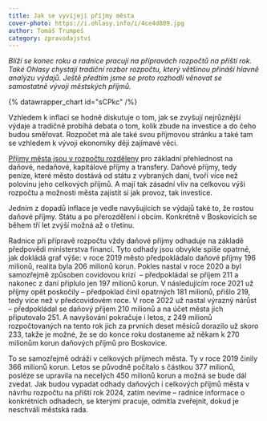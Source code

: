 ```yaml
---
title: Jak se vyvíjejí příjmy města
cover-photo: https://i.ohlasy.info/i/4ce4d809.jpg
author: Tomáš Trumpeš
category: zpravodajství
---
```


*Blíží se konec roku a radnice pracují na přípravách rozpočtů na příští rok. Také Ohlasy chystají tradiční rozbor rozpočtu, který většinou přináší hlavně analýzu výdajů. Ještě předtím jsme se proto rozhodli věnovat se samostatně vývoji městských příjmů.*

{% datawrapper_chart id="sCPkc" /%}

Vzhledem k inflaci se hodně diskutuje o tom, jak se zvyšují nejrůznější výdaje a tradičně probíhá debata o tom, kolik zbude na investice a do čeho budou směřovat. Rozpočet má ale také svou příjmovou stránku a také tam se vzhledem k vývoji ekonomiky dějí zajímavé věci.

[Příjmy města jsou v rozpočtu rozděleny](https://monitor.statnipokladna.cz/ucetni-jednotka/00279978/prehled?rad=t&obdobi=2309) pro základní přehlednost na daňové, nedaňové, kapitálové příjmy a transfery. Daňové příjmy, tedy peníze, které město dostává od státu z vybraných daní, tvoří více než polovinu jeho celkových příjmů. A mají tak zásadní vliv na celkovou výši rozpočtu a možnosti města zajistit si jak provoz, tak investice.

Jedním z dopadů inflace je vedle navyšujících se výdajů také to, že rostou daňové příjmy. Státu a po přerozdělení i obcím. Konkrétně v Boskovicích se během tří let zvýší možná až o třetinu.

Radnice při přípravě rozpočtu vždy daňové příjmy odhaduje na základě předpovědi ministerstva financí. Tyto odhady jsou obvykle spíše opatrné, jak dokládá graf výše: v roce 2019 město předpokládalo daňové příjmy 196 milionů, realita byla 206 milionů korun. Pokles nastal v roce 2020 a byl samozřejmě způsoben covidovou krizí  – předpokládal se příjem 211 a nakonec z daní připlulo jen 197 milionů korun. V následujícím roce 2021 už příjmy opět poskočily – předpoklad činil opatrných 181 milionů, přišlo 219, tedy více než v předcovidovém roce. V roce 2022 už nastal výrazný nárůst – předpokládal se daňový příjem 210 milionů a na účet města jich připutovalo 251. A navyšování pokračuje i letos, z 249 milionů rozpočtovaných na tento rok jich za prvních deset měsíců dorazilo už skoro 233, takže je možné, že se do konce roku dostaneme až někam k 270 milionům korun daňových příjmů pro Boskovice.

To se samozřejmě odráží v celkových příjmech města. Ty v roce 2019 činily 366 milionů korun. Letos se původně počítalo s částkou 377 milionů, posléze se upravila na necelých 450 milionů korun a možná se bude dál zvedat. Jak budou vypadat odhady daňových i celkových příjmů města v návrhu rozpočtu na příští rok 2024, zatím nevíme – radnice informace o konkrétních odhadech, se kterými pracuje, odmítla zveřejnit, dokud je neschválí městská rada.